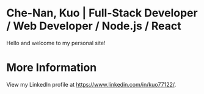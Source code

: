 Che-Nan, Kuo | Full-Stack Developer / Web Developer / Node.js / React
==========================

Hello and welcome to my personal site! 

More Information
==========================
View my LinkedIn profile at https://www.linkedin.com/in/kuo77122/.